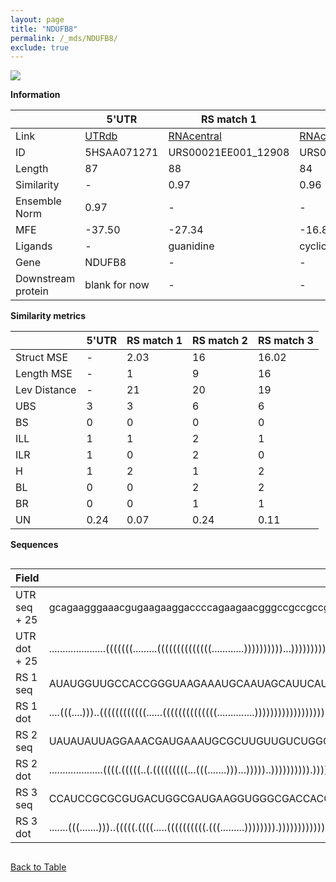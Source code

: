 ```yaml
---
layout: page
title: "NDUFB8"
permalink: /_mds/NDUFB8/
exclude: true
---
```




![](../../alns_9.28.22/aln_5HSAA071271_0.984.png?raw=true)


**Information**

| | 5'UTR       | RS match 1   | RS match 2  | RS match 3 |
| ---- | ----------- | ----------- | ----------- | ----------- |
| Link | <a href="http://utrdb.ba.itb.cnr.it/getutr/5HSAA071271/1" target="_blank" rel="noopener noreferrer">UTRdb</a>   | <a href="https://rnacentral.org/rna/URS00021EE001/12908" target="_blank" rel="noopener noreferrer">RNAcentral</a>     |<a href="https://rnacentral.org/rna/URS0000C6E1DC/1131935" target="_blank" rel="noopener noreferrer">RNAcentral</a>  | <a href="https://rnacentral.org/rna/URS0000C44284/450851" target="_blank" rel="noopener noreferrer">RNAcentral</a>   |
| ID | 5HSAA071271     | URS00021EE001_12908     | URS0000C6E1DC_1131935     | URS0000C44284_450851     |
| Length | 87     |  88    | 84   |  83    |
| Similarity | - | 0.97 | 0.96 | 0.95 |
| Ensemble Norm | 0.97 | - | - | - |
| MFE | -37.50 | -27.34 | -16.85 | -39.86 |
| Ligands | - | guanidine | cyclic-di-GMP | zmp-ztp |
| Gene | NDUFB8 | - | - | - |
| Downstream protein | blank for now    |    -    | -  | - |


**Similarity metrics**

| | 5'UTR       | RS match 1   | RS match 2  | RS match 3 |
| ---- | ----------- | ----------- | ----------- | ----------- |
| Struct MSE | - | 2.03 | 16 | 16.02 |
| Length MSE | - | 1 | 9 | 16 |
| Lev Distance | - | 21 | 20 | 19 |
| UBS| 3 | 3 | 6 | 6 |
| BS | 0 | 0 | 0 | 0 |
| ILL | 1 | 1 | 2 | 1 |
| ILR | 1 | 0 | 2 | 0 |
| H | 1 | 2 | 1 | 2 |
| BL | 0 | 0 | 2 | 2 |
| BR | 0 | 0 | 1 | 1 |
| UN | 0.24 | 0.07 | 0.24 | 0.11 |

**Sequences**


<div style="overflow-x:auto;">

<table>
<colgroup>
<col width="30%" />
<col width="70%" />
</colgroup>
<thead>
<tr class="header">
<th>Field</th>
<th>Description</th>
</tr>
</thead>
<tbody>
<tr>
<td markdown="span">UTR seq + 25 </td>
<td markdown="span"> gcagaagggaaacgugaagaaggaccccagaagaacgggccgccgccgccaagaaguauaauATGGCGGTGGCCAGGGCCGGGGTCT </td>
</tr>
<tr>
<td markdown="span">UTR dot + 25  </td>
<td markdown="span"> .....................(((((((.........((((((((((((((............))))))))))...)))))))))))
</td>
</tr>


<tr>
<td markdown="span">RS 1 seq </td>
<td markdown="span"> AUAUGGUUGCCACCGGGUAAGAAAUGCAAUAGCAUUCAUGUAUGCAUCGUUAGGUCUUAGAAGAUGUAUAUGUGGAUGCAUUUUUUAU
</td>
</tr>


<tr>
<td markdown="span">RS 1 dot </td>
<td markdown="span"> ....(((....)))..((((((((((((......((((((((((((((..............))))))))))))))))))))))))))
</td>
</tr>


<tr>
<td markdown="span">RS 2 seq </td>
<td markdown="span"> UAUAUAUUAGGAAACGAUGAAAUGCGCUUGUUGUCUGGGCACUUUAGGCGCGUGGAGUUAGUGGUGCAACCGGCCGAGUACAUU
</td>
</tr>


<tr>
<td markdown="span">RS 2 dot </td>
<td markdown="span"> ....................((((.(((((..(.(((((((((...(((.......)))...)))))..)))))))))).))))
</td>
</tr>


<tr>
<td markdown="span">RS 3 seq </td>
<td markdown="span"> CCAUCCGCGCGUGACUGGCGAUGAAGGUGGGCGACCACCGGGGAGCGCGCGGGCGAUAGACGCCGCUCGCCUGGGCCCCCUUC
</td>
</tr>


<tr>
<td markdown="span">RS 3 dot </td>
<td markdown="span"> .......(((.......)))..(((((.((((.....((((((((((.(((.........)))))))).))))))))))))))
</td>
</tr>

</tbody>
</table>


</div>


[Back to Table](../../display)
